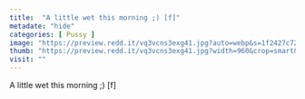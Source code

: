 ```yaml
---
title:  "A little wet this morning ;) [f]"
metadate: "hide"
categories: [ Pussy ]
image: "https://preview.redd.it/vq3vcns3exg41.jpg?auto=webp&s=1f2427c72f606b5984accf74a152e87e921a34e2"
thumb: "https://preview.redd.it/vq3vcns3exg41.jpg?width=960&crop=smart&auto=webp&s=32b013ed3882e8aa5c2556d3f33e6e8e0acca6f2"
visit: ""
---
```

A little wet this morning ;) [f]
